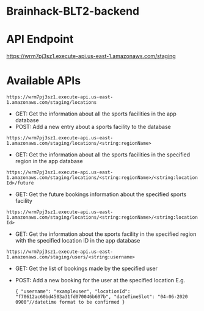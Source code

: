 # Brainhack-BLT2-backend

# API Endpoint

https://wrm7pj3sz1.execute-api.us-east-1.amazonaws.com/staging

# Available APIs

`https://wrm7pj3sz1.execute-api.us-east-1.amazonaws.com/staging/locations`

- GET: Get the information about all the sports facilities in the app database
- POST: Add a new entry about a sports facility to the database

`https://wrm7pj3sz1.execute-api.us-east-1.amazonaws.com/staging/locations/<string:regionName>`

- GET: Get the information about all the sports facilities in the specified region in the app database

`https://wrm7pj3sz1.execute-api.us-east-1.amazonaws.com/staging/locations/<string:regionName>/<string:locationId>/future`

- GET: Get the future bookings information about the specified sports facility

`https://wrm7pj3sz1.execute-api.us-east-1.amazonaws.com/staging/locations/<string:regionName>/<string:locationId>`

- GET: Get the information about the sports facility in the specified region with the specified location ID in the app database

`https://wrm7pj3sz1.execute-api.us-east-1.amazonaws.com/staging/users/<string:username>`

- GET: Get the list of bookings made by the specified user
- POST: Add a new booking for the user at the specified location
  E.g.

  `{ "username": "exampleuser", "locationId": "f70612ac60bd4503a31fd070046b607b", "dateTimeSlot": "04-06-2020 0900"//datetime format to be confirmed }`

